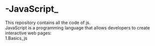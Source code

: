 # -JavaScript_
This repository contains all the code of js.
<br>
JavaScript is a programming language that allows developers to create interactive web pages: 
<br>
1.Basics_js
